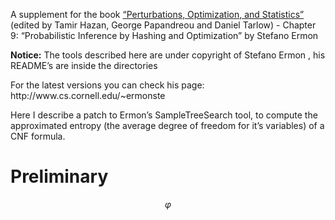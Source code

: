 <p>A supplement for the book <a href="https://mitpress.mit.edu/books/perturbations-optimization-and-statistics">“Perturbations, Optimization, and Statistics”</a> (edited by Tamir Hazan, George Papandreou and Daniel Tarlow) - Chapter 9: “Probabilistic Inference by Hashing and Optimization” by Stefano Ermon</p>

<p><b>Notice:</b> The tools described here are under copyright of Stefano Ermon , his README’s are inside the directories</p>

<p>For the latest versions you can check his page: http://www.cs.cornell.edu/~ermonste</p>

<p>Here I describe a patch to Ermon’s SampleTreeSearch tool, to compute the approximated entropy (the average degree of freedom for it’s variables) of a CNF formula.</p>

<h1 id="preliminary">Preliminary</h1>

$$ \varphi $$
